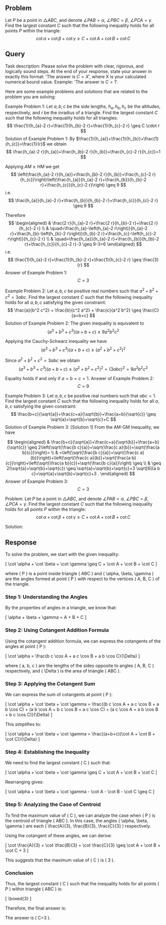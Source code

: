 ## Problem

Let $P$ be a point in $\triangle ABC$, and denote $\angle PAB = \alpha$, $\angle PBC = \beta$, $\angle PCA = \gamma$. Find the largest constant $C$ such that the following inequality holds for all points $P$ within the triangle:
$$
\cot \alpha + \cot \beta + \cot \gamma \geq C + \cot A + \cot B + \cot C
$$

## Query

Task description: Please solve the problem with clear, rigorous, and logically sound steps. At the end of your response, state your answer in exactly this format: 'The answer is $C=X$', where X is your calculated numerical bound value. Example: 'The answer is $C=1$'.

Here are some example problems and solutions that are related to the problem you are solving:

Example Problem 1: Let $a, b, c$ be the side lengths, $h_{a}, h_{b}, h_{c}$ be the altitudes, respectively, and $r$ be the inradius of a triangle. Find the largest constant $C$ such that the following inequality holds for all triangles:
$$
\frac{1}{h_{a}-2 r}+\frac{1}{h_{b}-2 r}+\frac{1}{h_{c}-2 r} \geq C \cdot r
$$
Solution of Example Problem 1: By $\frac{1}{h_{a}}+\frac{1}{h_{b}}+\frac{1}{h_{c}}=\frac{1}{r}$ we obtain
$$
\frac{h_{a}-2 r}{h_{a}}+\frac{h_{b}-2 r}{h_{b}}+\frac{h_{c}-2 r}{h_{c}}=1
$$

Applying $A M \geq H M$ we get
$$
\left(\frac{h_{a}-2 r}{h_{a}}+\frac{h_{b}-2 r}{h_{b}}+\frac{h_{c}-2 r}{h_{c}}\right)\left(\frac{h_{a}}{h_{a}-2 r}+\frac{h_{b}}{h_{b}-2 r}+\frac{h_{c}}{h_{c}-2 r}\right) \geq 9
$$
i.e.
$$
\frac{h_{a}}{h_{a}-2 r}+\frac{h_{b}}{h_{b}-2 r}+\frac{h_{c}}{h_{c}-2 r} \geq 9
$$

Therefore
$$
\begin{aligned}
& \frac{2 r}{h_{a}-2 r}+\frac{2 r}{h_{b}-2 r}+\frac{2 r}{h_{c}-2 r} \\
& \quad=\frac{h_{a}-\left(h_{a}-2 r\right)}{h_{a}-2 r}+\frac{h_{b}-\left(h_{b}-2 r\right)}{h_{b}-2 r}+\frac{h_{c}-\left(h_{c}-2 r\right)}{h_{c}-2 r} \\
& \quad=\frac{h_{a}}{h_{a}-2 r}+\frac{h_{b}}{h_{b}-2 r}+\frac{h_{c}}{h_{c}-2 r}-3 \geq 9-3=6
\end{aligned}
$$
i.e.
$$
\frac{1}{h_{a}-2 r}+\frac{1}{h_{b}-2 r}+\frac{1}{h_{c}-2 r} \geq \frac{3}{r}
$$
Answer of Example Problem 1: $$C = 3$$

Example Problem 2: Let $a, b, c$ be positive real numbers such that $a^2 + b^2 + c^2 = 3abc$. Find the largest constant $C$ such that the following inequality holds for all $a, b, c$ satisfying the given constraint:
$$
\frac{a}{b^2 c^2} + \frac{b}{c^2 a^2} + \frac{c}{a^2 b^2} \geq \frac{C}{a+b+c}
$$
Solution of Example Problem 2: The given inequality is equivalent to
$$
\left(a^{3}+b^{3}+c^{3}\right)(a+b+c) \geq 9 a^{2} b^{2} c^{2}
$$

Applying the Cauchy-Schwarz inequality we have
$$
\left(a^{3}+b^{3}+c^{3}\right)(a+b+c) \geq\left(a^{2}+b^{2}+c^{2}\right)^{2}
$$

Since $a^{2}+b^{2}+c^{2}=3 a b c$ we obtain
$$
\left(a^{3}+b^{3}+c^{3}\right)(a+b+c) \geq\left(a^{2}+b^{2}+c^{2}\right)^{2}=(3 a b c)^{2}=9 a^{2} b^{2} c^{2}
$$

Equality holds if and only if $a=b=c=1$.
Answer of Example Problem 2: $$C = 9$$

Example Problem 3: Let $a, b, c$ be positive real numbers such that $a b c = 1$. Find the largest constant $C$ such that the following inequality holds for all $a, b, c$ satisfying the given constraint:
$$
\frac{b+c}{\sqrt{a}}+\frac{c+a}{\sqrt{b}}+\frac{a+b}{\sqrt{c}} \geq \sqrt{a}+\sqrt{b}+\sqrt{c}+C
$$
Solution of Example Problem 3: [Solution 1]
From the AM-GM Inequality, we have

$$
\begin{aligned}
& \frac{b+c}{\sqrt{a}}+\frac{c+a}{\sqrt{b}}+\frac{a+b}{\sqrt{c}} \geq 2\left(\sqrt{\frac{b c}{a}}+\sqrt{\frac{c a}{b}}+\sqrt{\frac{a b}{c}}\right)= \\
& =\left(\sqrt{\frac{b c}{a}}+\sqrt{\frac{c a}{b}}\right)+\left(\sqrt{\frac{c a}{b}}+\sqrt{\frac{a b}{c}}\right)+\left(\sqrt{\frac{a b}{c}}+\sqrt{\frac{b c}{a}}\right) \geq \\
& \geq 2(\sqrt{a}+\sqrt{b}+\sqrt{c}) \geq \sqrt{a}+\sqrt{b}+\sqrt{c}+3 \sqrt[6]{a b c}=\sqrt{a}+\sqrt{b}+\sqrt{c}+3 .
\end{aligned}
$$
Answer of Example Problem 3: $$C = 3$$


Problem: Let $P$ be a point in $\triangle ABC$, and denote $\angle PAB = \alpha$, $\angle PBC = \beta$, $\angle PCA = \gamma$. Find the largest constant $C$ such that the following inequality holds for all points $P$ within the triangle:
$$
\cot \alpha + \cot \beta + \cot \gamma \geq C + \cot A + \cot B + \cot C
$$

Solution:

## Response

To solve the problem, we start with the given inequality:

\[
\cot \alpha + \cot \beta + \cot \gamma \geq C + \cot A + \cot B + \cot C
\]

where \( P \) is a point inside triangle \( ABC \) and \( \alpha, \beta, \gamma \) are the angles formed at point \( P \) with respect to the vertices \( A, B, C \) of the triangle.

### Step 1: Understanding the Angles

By the properties of angles in a triangle, we know that:

\[
\alpha + \beta + \gamma = A + B + C
\]

### Step 2: Using Cotangent Addition Formula

Using the cotangent addition formula, we can express the cotangents of the angles at point \( P \):

\[
\cot \alpha = \frac{b c \cos A + a c \cos B + a b \cos C}{\Delta}
\]

where \( a, b, c \) are the lengths of the sides opposite to angles \( A, B, C \) respectively, and \( \Delta \) is the area of triangle \( ABC \).

### Step 3: Applying the Cotangent Sum

We can express the sum of cotangents at point \( P \):

\[
\cot \alpha + \cot \beta + \cot \gamma = \frac{(b c \cos A + a c \cos B + a b \cos C) + (a b \cos A + b c \cos B + a c \cos C) + (a c \cos A + a b \cos B + b c \cos C)}{\Delta}
\]

This simplifies to:

\[
\cot \alpha + \cot \beta + \cot \gamma = \frac{(a+b+c)(\cot A + \cot B + \cot C)}{\Delta}
\]

### Step 4: Establishing the Inequality

We need to find the largest constant \( C \) such that:

\[
\cot \alpha + \cot \beta + \cot \gamma \geq C + \cot A + \cot B + \cot C
\]

Rearranging gives:

\[
\cot \alpha + \cot \beta + \cot \gamma - \cot A - \cot B - \cot C \geq C
\]

### Step 5: Analyzing the Case of Centroid

To find the maximum value of \( C \), we can analyze the case when \( P \) is the centroid of triangle \( ABC \). In this case, the angles \( \alpha, \beta, \gamma \) are each \( \frac{A}{3}, \frac{B}{3}, \frac{C}{3} \) respectively.

Using the cotangent of these angles, we can derive:

\[
\cot \frac{A}{3} + \cot \frac{B}{3} + \cot \frac{C}{3} \geq \cot A + \cot B + \cot C + 3
\]

This suggests that the maximum value of \( C \) is \( 3 \).

### Conclusion

Thus, the largest constant \( C \) such that the inequality holds for all points \( P \) within triangle \( ABC \) is:

\[
\boxed{3}
\]

Therefore, the final answer is:

The answer is \( C=3 \).